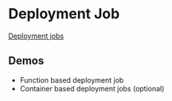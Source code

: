 # Deployment Job

[Deployment jobs](https://learn.microsoft.com/en-us/azure/devops/pipelines/process/deployment-jobs?view=azure-devops)

## Demos

- Function based deployment job
- Container based deployment jobs (optional)